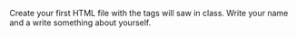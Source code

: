 Create your first HTML file with the tags will saw in class. Write your name and a write something about yourself.
